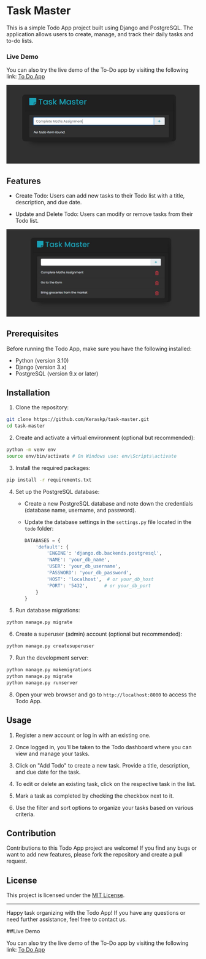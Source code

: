 # Task Master

This is a simple Todo App project built using Django and PostgreSQL. The application allows users to create, manage, and track their daily tasks and to-do lists.

### Live Demo

You can also try the live demo of the To-Do app by visiting the following link:
[To Do App](https://todo-app-zlfw.onrender.com/)  



<img src="images/img1.jpg">

## Features

- Create Todo: Users can add new tasks to their Todo list with a title, description, and due date.

- Update and Delete Todo: Users can modify or remove tasks from their Todo list.

<img src="images/img2.jpg">

## Prerequisites

Before running the Todo App, make sure you have the following installed:

- Python (version 3.10)
- Django (version 3.x)
- PostgreSQL (version 9.x or later)

## Installation

1. Clone the repository:

```bash
git clone https://github.com/Keraskp/task-master.git
cd task-master
```

2. Create and activate a virtual environment (optional but recommended):

```bash
python -m venv env
source env/bin/activate # On Windows use: env\Scripts\activate
```

3. Install the required packages:

```bash
pip install -r requirements.txt
```


4. Set up the PostgreSQL database:

   - Create a new PostgreSQL database and note down the credentials (database name, username, and password).

   - Update the database settings in the `settings.py` file located in the `todo` folder:

     ```python
     DATABASES = {
         'default': {
             'ENGINE': 'django.db.backends.postgresql',
             'NAME': 'your_db_name',
             'USER': 'your_db_username',
             'PASSWORD': 'your_db_password',
             'HOST': 'localhost',  # or your_db_host
             'PORT': '5432',      # or your_db_port
         }
     }
     ```

5. Run database migrations:

```bash
python manage.py migrate
```


6. Create a superuser (admin) account (optional but recommended):

```bash
python manage.py createsuperuser
```


7. Run the development server:

```bash
python manage.py makemigrations
python manage.py migrate
python manage.py runserver
```


8. Open your web browser and go to `http://localhost:8000` to access the Todo App.

## Usage

1. Register a new account or log in with an existing one.

2. Once logged in, you'll be taken to the Todo dashboard where you can view and manage your tasks.

3. Click on "Add Todo" to create a new task. Provide a title, description, and due date for the task.

4. To edit or delete an existing task, click on the respective task in the list.

5. Mark a task as completed by checking the checkbox next to it.

6. Use the filter and sort options to organize your tasks based on various criteria.

## Contribution

Contributions to this Todo App project are welcome! If you find any bugs or want to add new features, please fork the repository and create a pull request.

## License

This project is licensed under the [MIT License](LICENSE).

---

Happy task organizing with the Todo App! If you have any questions or need further assistance, feel free to contact us.


##Live Demo

You can also try the live demo of the To-Do app by visiting the following link:
[To Do App](https://todo-app-zlfw.onrender.com/)  